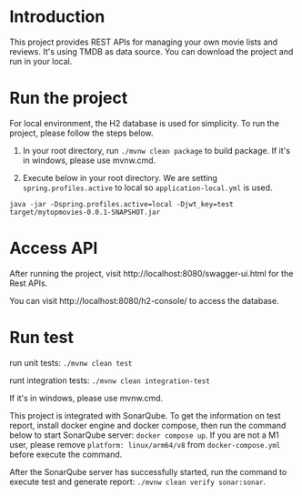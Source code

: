 # Introduction
This project provides REST APIs for managing your own movie lists and reviews. It's using TMDB as data source. 
You can download the project and run in your local.

# Run the project
For local environment, the H2 database is used for simplicity. To run the project, please follow the steps below.

1. In your root directory, run `./mvnw clean package` to build package. If it's in windows, please use mvnw.cmd.

2. Execute below in your root directory. We are setting `spring.profiles.active` to local so `application-local.yml` is used.

```
java -jar -Dspring.profiles.active=local -Djwt_key=test target/mytopmovies-0.0.1-SNAPSHOT.jar
```

# Access API

After running the project, visit http://localhost:8080/swagger-ui.html for the Rest APIs.

You can visit http://localhost:8080/h2-console/ to access the database.

# Run test
run unit tests: `./mvnw clean test`

runt integration tests: `./mvnw clean integration-test`

If it's in windows, please use mvnw.cmd.

This project is integrated with SonarQube. To get the information on test report, install docker engine and docker compose, then run the command below to start SonarQube server:
`docker compose up`. If you are not a M1 user, please remove `platform: linux/arm64/v8` from `docker-compose.yml` before execute the command.

After the SonarQube server has successfully started, run the command to execute test and generate report: `./mvnw clean verify sonar:sonar`.